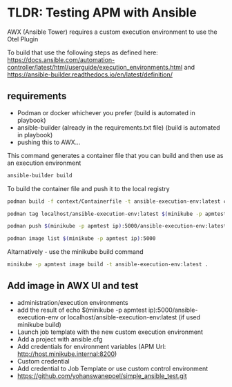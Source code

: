 # TLDR: Testing APM with Ansible
AWX (Ansible Tower) requires a custom execution environment to use the Otel Plugin

To build that use the following steps as defined here: https://docs.ansible.com/automation-controller/latest/html/userguide/execution_environments.html and https://ansible-builder.readthedocs.io/en/latest/definition/

## requirements
* Podman or docker whichever you prefer (build is automated in playbook)
* ansible-builder (already in the requirements.txt file) (build is automated in playbook)
* pushing this to AWX...

This command generates a container file that you can build and then use as an execution environment
```bash
ansible-builder build
```

To build the container file and push it to the local registry
```bash
podman build -f context/Containerfile -t ansible-execution-env:latest context

podman tag localhost/ansible-execution-env:latest $(minikube -p apmtest ip):5000/ansible-execution-env:latest

podman push $(minikube -p apmtest ip):5000/ansible-execution-env:latest --tls-verify=false

podman image list $(minikube -p apmtest ip):5000
```

Altarnatively - use the minikube build command
```bash
minikube -p apmtest image build -t ansible-execution-env:latest . 
```

## Add image in AWX UI and test
* administration/execution environments
* add the result of echo $(minikube -p apmtest ip):5000/ansible-execution-env or localhost/ansible-execution-env:latest (if used minikube build)
* Launch job template with the new custom execution environment
* Add a project with ansible.cfg
* Add credentials for environment variables (APM Url: http://host.minikube.internal:8200)
* Custom credential
* Add credential to Job Template or use custom control environment
* https://github.com/yohanswanepoel/simple_ansible_test.git